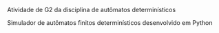 Atividade de G2 da disciplina de autômatos determinísticos

Simulador de autômatos finitos determinísticos desenvolvido em Python
